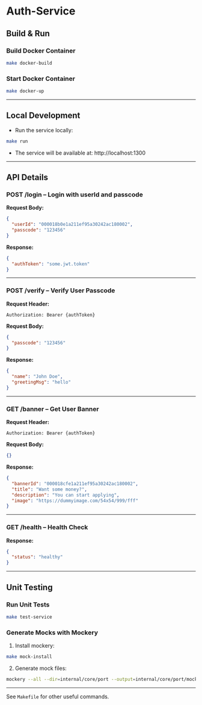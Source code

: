 # Auth-Service

## Build & Run

### Build Docker Container
```bash
make docker-build
```

### Start Docker Container
```bash
make docker-up
```

---

## Local Development

- Run the service locally:
```bash
make run
```

- The service will be available at:
  http://localhost:1300

---

## API Details

### POST /login – Login with userId and passcode

**Request Body:**
```json
{
  "userId": "000018b0e1a211ef95a30242ac180002",
  "passcode": "123456"
}
```

**Response:**
```json
{
  "authToken": "some.jwt.token"
}
```

---

### POST /verify – Verify User Passcode

**Request Header:**
```
Authorization: Bearer {authToken}
```

**Request Body:**
```json
{
  "passcode": "123456"
}
```

**Response:**
```json
{
  "name": "John Doe",
  "greetingMsg": "hello"
}
```

---

### GET /banner – Get User Banner

**Request Header:**
```
Authorization: Bearer {authToken}
```

**Request Body:**
```json
{}
```

**Response:**
```json
{
  "bannerId": "000018cfe1a211ef95a30242ac180002",
  "title": "Want some money?",
  "description": "You can start applying",
  "image": "https://dummyimage.com/54x54/999/fff"
}
```

---

### GET /health – Health Check

**Response:**
```json
{
  "status": "healthy"
}
```

---

## Unit Testing

### Run Unit Tests
```bash
make test-service
```

### Generate Mocks with Mockery

1. Install mockery:
```bash
make mock-install
```

2. Generate mock files:
```bash
mockery --all --dir=internal/core/port --output=internal/core/port/mocks --outpkg=mocks
```

---

See `Makefile` for other useful commands.
